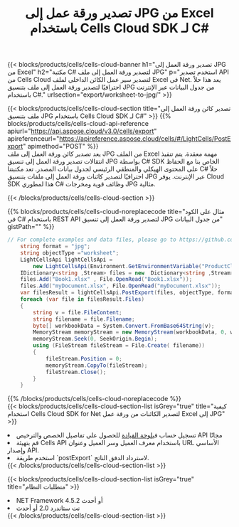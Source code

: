 ﻿---
title:  تصدير ورقة عمل إلى JPG من Excel باستخدام Cells Cloud SDK لـ C#
description:  Aspose.Cells Cloud REST API يدعم تصدير الملفات بتنسيق {0} إلى {1} باستخدام {2}.
kwords:
howto:
---
{{< blocks/products/cells/cells-cloud-banner h1="تصدير ورقة العمل إلى JPG من Excel" h2="مكتبة C# لتصدير ورقة العمل إلى ملف JPG" p="استخدم تصدير API من Cells Cloud لتصدير سير عمل الكائن الداخلي لملف Excel في Net. يعد هذا حلاً احترافيًا لتصدير ورقة العمل إلى ملف بتنسيق JPG من جدول البيانات عبر الإنترنت باستخدام C#." urlsection="export/worksheet-to-jpg/" >}}

{{< blocks/products/cells/cells-cloud-section title="تصدير كائن ورقة العمل إلى ملف بتنسيق JPG باستخدام Cells Cloud SDK لـ C#" >}}
{{% blocks/products/cells/cells-cloud-api-reference apiurl="https://api.aspose.cloud/v3.0/cells/export" apireferenceurl="https://apireference.aspose.cloud/cells/#/LightCells/PostExport" apimethod="POST" %}}
<br/>
يعد تصدير كائن ورقة العمل إلى ملف JPG من الملف Excel مهمة معقدة. يتم تنفيذ انتقالات تصدير ورقة العمل إلى تنسيق JPG بواسطة C# SDK الخاص بنا مع الحفاظ على المحتوى الهيكلي والمنطقي الرئيسي لجدول بيانات المصدر. تعد مكتبتنا C# حلاً احترافيًا لتصدير كائنات ورقة العمل إلى ملفات بتنسيق JPG عبر الإنترنت. يوفر Cloud SDK هذا لمطوري C# وظائف قوية ومخرجات JPG مثالية.

{{< /blocks/products/cells/cells-cloud-section >}}

{{% blocks/products/cells/cells-cloud-noreplacecode title="مثال على الكود في C# باستخدام REST API لتصدير ورقة العمل إلى تنسيق JPG من جدول البيانات" gistPath="" %}}
  
```cs
// For complete examples and data files, please go to https://github.com/aspose-cells-cloud/aspose-cells-cloud-dotnet/
    string format = "jpg";
    string objectType ="worksheet";
    LightCellsApi lightCellsApi =
        new LightCellsApi(Environment.GetEnvironmentVariable("ProductClientId"), Environment.GetEnvironmentVariable("ProductClientSecret"));
    IDictionary<string ,Stream> files = new  Dictionary<string ,Stream>();
    files.Add("Book1.xlsx" , File.OpenRead("Book1.xlsx"));
    files.Add("myDocument.xlsx", File.OpenRead("myDocument.xlsx"));
    var filesResult = lightCellsApi.PostExport(files, objectType, format);
    foreach (var file in filesResult.Files)
    {
        string v = file.FileContent;
        string filename = file.Filename;
        byte[] workbookData = System.Convert.FromBase64String(v);
        MemoryStream memoryStream = new MemoryStream(workbookData, 0, workbookData.Length);
        memoryStream.Seek(0, SeekOrigin.Begin);
        using (FileStream fileStream = File.Create( filename))
        {
            fileStream.Position = 0;
            memoryStream.CopyTo(fileStream);
            fileStream.Close();
        }
    }
```
   
{{% /blocks/products/cells/cells-cloud-noreplacecode %}}
<br/>
{{< blocks/products/cells/cells-cloud-section-list isGrey="true" title="كيفية استخدام Cells Cloud SDK for Net لتصدير الكائنات من ورقة عمل Excel إلى JPG" >}}
<li> تسجيل حساب في<a href="https://dashboard.aspose.cloud/">لوحة القيادة</a> للحصول على تفاصيل الحصص والترخيص API مجانًا</li>
<li>قم بتهيئة Cells API باستخدام معرف العميل وسر العميل وعنوان URL الأساسي وإصدار API.</li>
<li>استخدم طريقة `postExport` لاسترداد الدفق الناتج.</li>
{{< /blocks/products/cells/cells-cloud-section-list >}}

{{< blocks/products/cells/cells-cloud-section-list isGrey="true" title="متطلبات النظام" >}}
<li>NET Framework 4.5.2 أو أحدث</li>
<li>نت ستاندرد 2.0 أو أحدث</li>
{{< /blocks/products/cells/cells-cloud-section-list >}}
